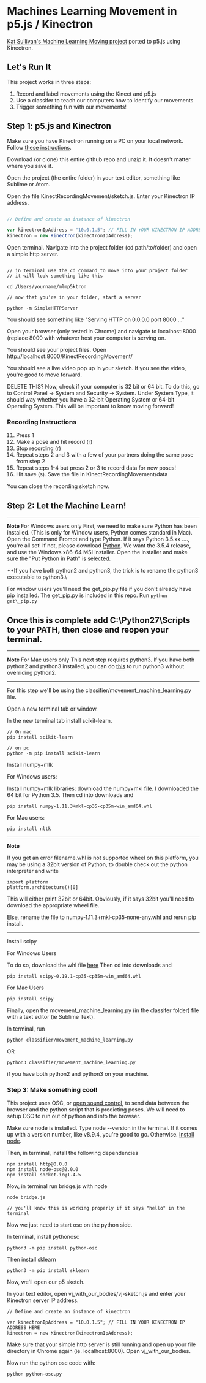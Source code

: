 # Machines Learning Movement in p5.js / Kinectron

[Kat Sullivan's Machine Learning Moving project](https://github.com/katsully/machines-learning-movement) ported to p5.js using Kinectron.

## Let's Run It

This project works in three steps:

1. Record and label movements using the Kinect and p5.js
2. Use a classifer to teach our computers how to identify our movements
3. Trigger something fun with our movements!

## Step 1: p5.js and Kinectron

Make sure you have Kinectron running on a PC on your local network. Follow [these instructions](https://kinectron.github.io/docs/server.html). 

Download (or clone) this entire github repo and unzip it. It doesn't matter where you save it.

Open the project (the entire folder) in your text editor, something like Sublime or Atom.

Open the file KinectRecordingMovement/sketch.js. Enter your Kinectron IP address.

```javascript

// Define and create an instance of kinectron

var kinectronIpAddress = "10.0.1.5"; // FILL IN YOUR KINECTRON IP ADDRESS HERE
kinectron = new Kinectron(kinectronIpAddress);

```

Open terminal. Navigate into the project folder (cd path/to/folder) and open a simple http server.

```

// in terminal use the cd command to move into your project folder
// it will look something like this

cd /Users/yourname/mlmp5ktron 

// now that you're in your folder, start a server

python -m SimpleHTTPServer

```

You should see something like "Serving HTTP on 0.0.0.0 port 8000 ..."

Open your browser (only tested in Chrome) and navigate to localhost:8000 (replace 8000 with whatever host your computer is serving on.

You should see your project files. Open http://localhost:8000/KinectRecordingMovement/

You should see a live video pop up in your sketch. If you see the video, you're good to move forward. 

DELETE THIS?
Now, check if your computer is 32 bit or 64 bit. To do this, go to Control Panel -> System and Security -> System. Under System Type, it should way whether you have a 32-bit Operating System or 64-bit Operating System. This will be important to know moving forward!

### Recording Instructions

11. Press 1
2. Make a pose and hit record (r)
3. Stop recording (r)
4. Repeat steps 2 and 3 with a few of your partners doing the same pose from step 2
5. Repeat steps 1-4 but press 2 or 3 to record data for new poses!
6. Hit save (s). Save the file in KinectRecordingMovement/data

You can close the recording sketch now. 

## Step 2: Let the Machine Learn!

---
**Note**
For Windows users only 
First, we need to make sure Python has been installed. (This is only for Window users, Python comes standard in Mac).
Open the Command Prompt and type Python. If it says Python 3.5.xx ...., you're all set! If not, please download [Python](https://www.python.org/downloads/windows). We want the 3.5.4 release, and use the Windows x86-64 MSI installer. Open the installer and make sure the "Put Python in Path" is selected.

**If you have both python2 and python3, the trick is to rename the python3 executable to python3.\

For window users you'll need the get\_pip.py file if you don't already have pip installed. The get\_pip.py is included in this repo. Run ```python get\_pip.py```

Once this is complete add C:\Python27\Scripts to your PATH, then close and reopen your terminal.
---

---
**Note** 
For Mac users only
This next step requires python3. If you have both python2 and python3 installed, you can do [this](https://stackoverflow.com/questions/10763440/how-to-install-python3-version-of-package-via-pip-on-ubuntu) to run python3 without overriding python2. 

--- 

For this step we'll be using the classifier/movement\_machine\_learning.py file.

Open a new terminal tab or window. 

In the new terminal tab install scikit-learn. 

```
// On mac 
pip install scikit-learn

// on pc
python -m pip install scikit-learn

```

Install numpy+mlk

For Windows users: 

Install numpy+mlk libraries: download the numpy+mkl [file](http://www.lfd.uci.edu/~gohlke/pythonlibs/#numpy). I downloaded the 64 bit for Python 3.5. Then cd into downloads and 

```pip install numpy‑1.11.3+mkl‑cp35‑cp35m‑win_amd64.whl```

For Mac users: 

```pip install nltk```

---
**Note**

If you get an error filename.whl is not supported wheel on this platform, you may be using a 32bit version of Python, to double check out the python interpreter and write

```
import platform
platform.architecture()[0]
```

This will either print 32bit or 64bit. Obviously, if it says 32bit you'll need to download the appropriate wheel file.

Else, rename the file to numpy‑1.11.3+mkl‑cp35‑none-any.whl and rerun pip install.

---

Install scipy

For Windows Users

To do so, download the whl file [here](http://www.lfd.uci.edu/~gohlke/pythonlibs/#scipy) Then cd into downloads and 

```pip install scipy-0.19.1-cp35-cp35m-win_amd64.whl```

For Mac Users

```pip install scipy```


Finally, open the movement_machine_learning.py (in the classifer folder) file with a text editor (ie Sublime Text).

In terminal, run

```python classifier/movement_machine_learning.py```

OR

```python3 classifier/movement_machine_learning.py```

if you have both python2 and python3 on your machine.


### Step 3: Make something cool!

This project uses OSC, or [open sound control](http://opensoundcontrol.org/introduction-osc), to send data between the browser and the python script that is predicting poses. We will need to setup OSC to run out of python and into the browser.

Make sure node is installed. Type node --version in the terminal. If it comes up with a version number, like v8.9.4, you're good to go. Otherwise. [Install node](https://nodejs.org/en/).

Then, in terminal, install the following dependencies

```
npm install http@0.0.0
npm install node-osc@2.0.0
npm install socket.io@1.4.5

```

Now, in terminal run bridge.js with node

```
node bridge.js

// you'll know this is working properly if it says "hello" in the terminal

```

Now we just need to start osc on the python side. 

In terminal, install pythonosc

```python3 -m pip install python-osc```

Then install sklearn

```python3 -m pip install sklearn```

Now, we'll open our p5 sketch. 

In your text editor, open vj_with_our_bodies/vj-sketch.js and enter your Kinectron server IP address.

```
// Define and create an instance of kinectron

var kinectronIpAddress = "10.0.1.5"; // FILL IN YOUR KINECTRON IP ADDRESS HERE
kinectron = new Kinectron(kinectronIpAddress);

```

Make sure that your simple http server is still running and open up your file directory in Chrome again (ie. localhost:8000). Open vj_with_our_bodies.

Now run the python osc code with: 

```
python python-osc.py

```



